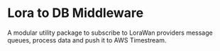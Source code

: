# Lora to DB Middleware

A modular utility package to subscribe to LoraWan providers message queues, process data and push it to AWS Timestream.
